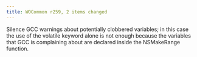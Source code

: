```yaml
---
title: WOCommon r259, 2 items changed
---
```


Silence GCC warnings about potentially clobbered variables; in this case the use of the volatile keyword alone is not enough because the variables that GCC is complaining about are declared inside the NSMakeRange function.

